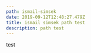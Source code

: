 ```yaml
---
path: ismail-simsek
date: 2019-09-12T12:48:27.479Z
title: ismail simsek path test
description: path test
---
```

test
